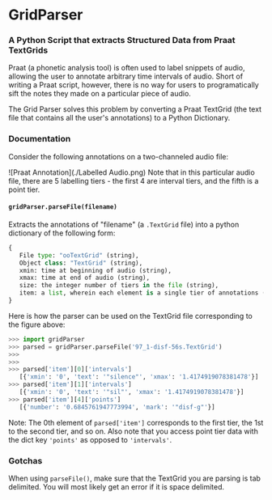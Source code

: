 # GridParser
### A Python Script that extracts Structured Data from Praat TextGrids

Praat (a phonetic analysis tool) is often used to label snippets of audio, allowing the user to annotate arbitrary time intervals of audio. Short of writing a Praat script, however, there is no way for users to programatically sift the notes they made on a particular piece of audio. 

The Grid Parser solves this problem by converting a Praat TextGrid (the text file that contains all the user's annotations) to a Python Dictionary. 

### Documentation
Consider the following annotations on a two-channeled audio file:

![Praat Annotation](./Labelled Audio.png)
Note that in this particular audio file, there are 5 labelling tiers - the first 4 are interval tiers, and the fifth is a point tier. 

#### `gridParser.parseFile(filename)`
Extracts the annotations of "filename" (a `.TextGrid` file) into a python dictionary of the following form:
```python
{
   File type: "ooTextGrid" (string),
   Object class: "TextGrid" (string),
   xmin: time at beginning of audio (string),
   xmax: time at end of audio (string),
   size: the integer number of tiers in the file (string),
   item: a list, wherein each element is a single tier of annotations (list)
}
``` 

Here is how the parser can be used on the TextGrid file corresponding to the figure above:

```python
>>> import gridParser
>>> parsed = gridParser.parseFile('97_1-disf-56s.TextGrid')
>>>
>>>
>>> parsed['item'][0]['intervals']
   [{'xmin': '0', 'text': '"silence"', 'xmax': '1.4174919078381478'}]
>>> parsed['item'][1]['intervals']
   [{'xmin': '0', 'text': '"sil"', 'xmax': '1.4174919078381478'}]
>>> parsed['item'][4]['points']
   [{'number': '0.6845761947773994', 'mark': '"disf-g"'}]
```
Note: The 0th element of `parsed['item']` corresponds to the first tier, the 1st to the second tier, and so on. Also note that you access point tier data with the dict key `'points'` as opposed to `'intervals'`.

### Gotchas

When using `parseFile()`, make sure that the TextGrid you are parsing is tab delimited. You will most likely get an error if it is space delimited. 





   
   







